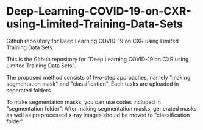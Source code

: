 # Deep-Learning-COVID-19-on-CXR-using-Limited-Training-Data-Sets
Github repository for Deep Learning COVID-19 on CXR using Limited Training Data Sets

This is the Github repository for "Deep Learning COVID-19 on CXR using Limited Training Data Sets".

The proposed method consists of two-step approaches, namely "making segmentation mask" and "classification".
Each tasks are uploaded in seperated folders.

To make segmentation masks, you can use codes included in "segmentation folder".
After making segmentation masks, generated masks as well as preprocessed x-ray images should be moved to "classification folder".
